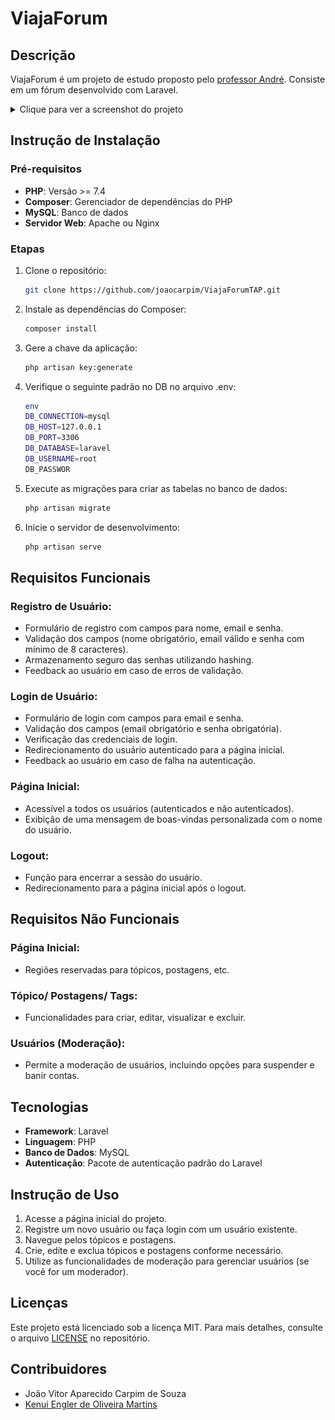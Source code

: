 # ViajaForum

## Descrição
ViajaForum é um projeto de estudo proposto pelo [professor André](https://github.com/profAndreSouza). Consiste em um fórum desenvolvido com Laravel.

<details>
  <summary>Clique para ver a screenshot do projeto</summary>
  
  ![Screen](screenshot.PNG)

</details>

## Instrução de Instalação

### Pré-requisitos
- **PHP**: Versão >= 7.4
- **Composer**: Gerenciador de dependências do PHP
- **MySQL**: Banco de dados
- **Servidor Web**: Apache ou Nginx

### Etapas
1. Clone o repositório:
   ```bash
   git clone https://github.com/joaocarpim/ViajaForumTAP.git

2. Instale as dependências do Composer:

   ```bash
   composer install

3. Gere a chave da aplicação:

   ```bash
   php artisan key:generate

5. Verifique o seguinte padrão no DB no arquivo .env:

   ```bash
   env
   DB_CONNECTION=mysql
   DB_HOST=127.0.0.1
   DB_PORT=3306
   DB_DATABASE=laravel
   DB_USERNAME=root
   DB_PASSWOR

6. Execute as migrações para criar as tabelas no banco de dados:

   ```bash
   php artisan migrate

7. Inicie o servidor de desenvolvimento:

   ```bash
   php artisan serve

## Requisitos Funcionais

### Registro de Usuário:
- Formulário de registro com campos para nome, email e senha.
- Validação dos campos (nome obrigatório, email válido e senha com mínimo de 8 caracteres).
- Armazenamento seguro das senhas utilizando hashing.
- Feedback ao usuário em caso de erros de validação.

### Login de Usuário:
- Formulário de login com campos para email e senha.
- Validação dos campos (email obrigatório e senha obrigatória).
- Verificação das credenciais de login.
- Redirecionamento do usuário autenticado para a página inicial.
- Feedback ao usuário em caso de falha na autenticação.

### Página Inicial:
- Acessível a todos os usuários (autenticados e não autenticados).
- Exibição de uma mensagem de boas-vindas personalizada com o nome do usuário.

### Logout:
- Função para encerrar a sessão do usuário.
- Redirecionamento para a página inicial após o logout.

## Requisitos Não Funcionais

### Página Inicial:
- Regiões reservadas para tópicos, postagens, etc.

### Tópico/ Postagens/ Tags:
- Funcionalidades para criar, editar, visualizar e excluir.

### Usuários (Moderação):
- Permite a moderação de usuários, incluindo opções para suspender e banir contas.

## Tecnologias

- **Framework**: Laravel
- **Linguagem**: PHP
- **Banco de Dados**: MySQL
- **Autenticação**: Pacote de autenticação padrão do Laravel

## Instrução de Uso

1. Acesse a página inicial do projeto.
2. Registre um novo usuário ou faça login com um usuário existente.
3. Navegue pelos tópicos e postagens.
4. Crie, edite e exclua tópicos e postagens conforme necessário.
5. Utilize as funcionalidades de moderação para gerenciar usuários (se você for um moderador).

## Licenças

Este projeto está licenciado sob a licença MIT. Para mais detalhes, consulte o arquivo [LICENSE](LICENSE) no repositório.

## Contribuidores

- João Vitor Aparecido Carpim de Souza
- [Kenui Engler de Oliveira Martins](https://github.com/kenui)




